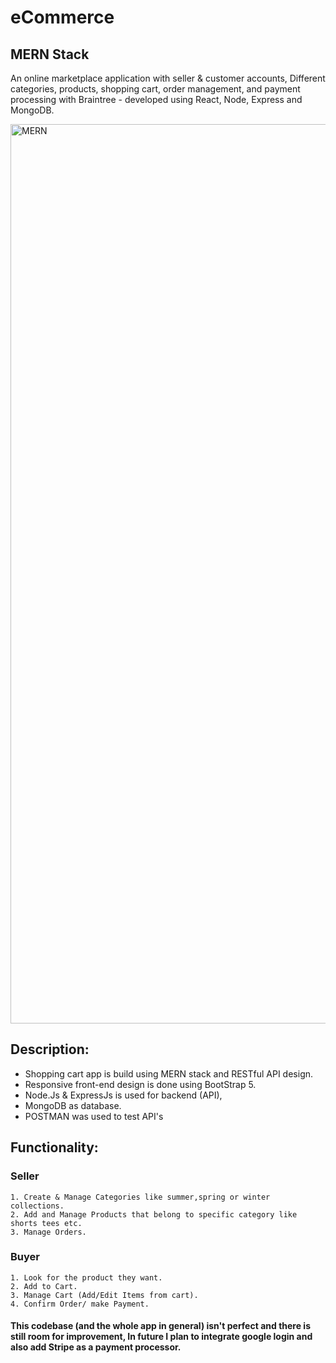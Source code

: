 # eCommerce
## MERN Stack

An online marketplace application with seller & customer accounts, Different categories, products, shopping cart, order management, and payment processing with Braintree - developed using React, Node, Express and MongoDB.


<img width="1439" alt="MERN" src="https://user-images.githubusercontent.com/58945964/115155489-ca2bfc80-a045-11eb-9e37-0a6d44ce84ed.png">


## Description: 
  - Shopping cart app is build using MERN stack and RESTful API design. 
  - Responsive front-end design is done using BootStrap 5. 
  - Node.Js & ExpressJs is used for backend (API), 
  - MongoDB as database.
  - POSTMAN was used to test API's


## Functionality: 
  ### Seller
    1. Create & Manage Categories like summer,spring or winter collections.
    2. Add and Manage Products that belong to specific category like shorts tees etc.
    3. Manage Orders.

  ### Buyer
    1. Look for the product they want.
    2. Add to Cart.
    3. Manage Cart (Add/Edit Items from cart).
    4. Confirm Order/ make Payment.


#### This codebase (and the whole app in general) isn't perfect and there is still room for improvement, In future I plan to integrate google login and also add Stripe as a payment processor.
